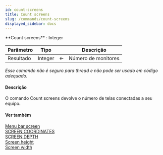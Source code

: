 ```yaml
---
id: count-screens
title: Count screens
slug: /commands/count-screens
displayed_sidebar: docs
---
```


<!--REF #_command_.Count screens.Syntax-->**Count screens**  : Integer<!-- END REF-->
<!--REF #_command_.Count screens.Params-->
| Parâmetro | Tipo |  | Descrição |
| --- | --- | --- | --- |
| Resultado | Integer | &#8592; | Número de monitores |

<!-- END REF-->

*Esse comando não é seguro para thread e não pode ser usado em código adequado.*


#### Descrição 

<!--REF #_command_.Count screens.Summary-->O comando Count screens devolve o número de telas conectadas a seu equipo.<!-- END REF-->

#### Ver também 

[Menu bar screen](menu-bar-screen.md)  
[SCREEN COORDINATES](screen-coordinates.md)  
[SCREEN DEPTH](screen-depth.md)  
[Screen height](screen-height.md)  
[Screen width](screen-width.md)  